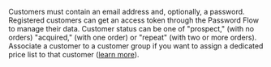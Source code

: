 Customers must contain an email address and, optionally, a password.
Registered customers can get an access token through the Password Flow to manage their data.
Customer status can be one of "prospect," (with no orders) "acquired," (with one order) or "repeat" (with two or more orders).
Associate a customer to a customer group if you want to assign a dedicated price list to that customer ([learn more](https://docs.commercelayer.io/api/resources/customer_groups)).
